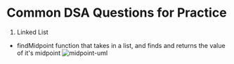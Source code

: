 # Common DSA Questions for Practice

1. Linked List
  - findMidpoint function that takes in a list, and finds and returns the value of it's midpoint
![midpoint-uml](./common-questions-practice/assets/midpoint-uml.png)
